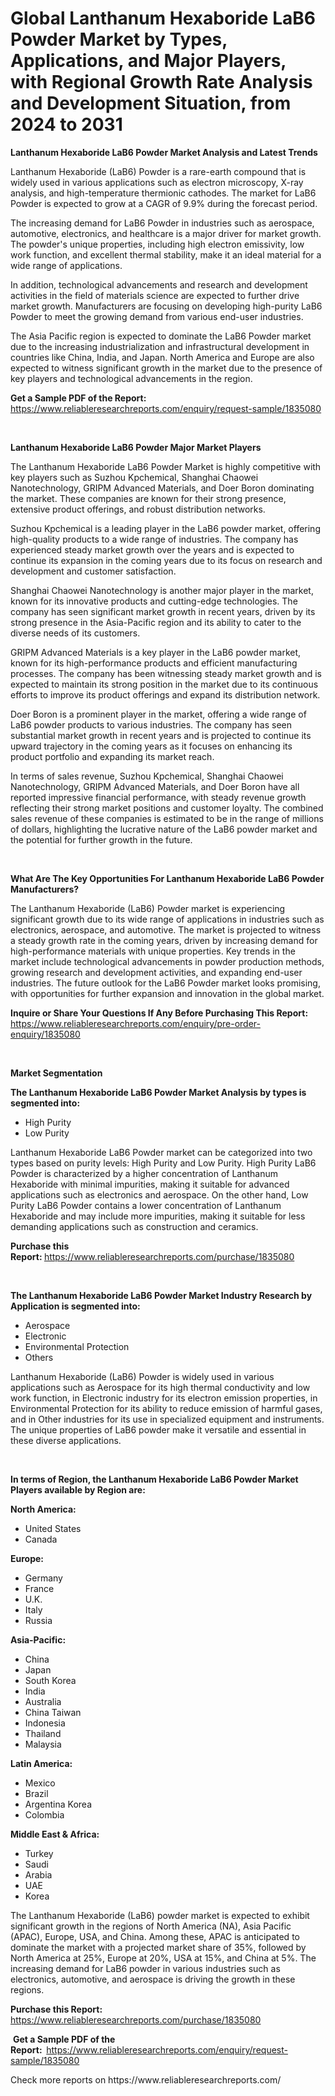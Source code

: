 <p><h1>Global Lanthanum Hexaboride LaB6 Powder Market by Types, Applications, and Major Players, with Regional Growth Rate Analysis and Development Situation, from 2024 to 2031</h1></p><p><strong>Lanthanum Hexaboride LaB6 Powder Market Analysis and Latest Trends</strong></p>
<p><p>Lanthanum Hexaboride (LaB6) Powder is a rare-earth compound that is widely used in various applications such as electron microscopy, X-ray analysis, and high-temperature thermionic cathodes. The market for LaB6 Powder is expected to grow at a CAGR of 9.9% during the forecast period. </p><p>The increasing demand for LaB6 Powder in industries such as aerospace, automotive, electronics, and healthcare is a major driver for market growth. The powder's unique properties, including high electron emissivity, low work function, and excellent thermal stability, make it an ideal material for a wide range of applications.</p><p>In addition, technological advancements and research and development activities in the field of materials science are expected to further drive market growth. Manufacturers are focusing on developing high-purity LaB6 Powder to meet the growing demand from various end-user industries.</p><p>The Asia Pacific region is expected to dominate the LaB6 Powder market due to the increasing industrialization and infrastructural development in countries like China, India, and Japan. North America and Europe are also expected to witness significant growth in the market due to the presence of key players and technological advancements in the region.</p></p>
<p><strong>Get a Sample PDF of the Report:&nbsp;</strong> <a href="https://www.reliableresearchreports.com/enquiry/request-sample/1835080">https://www.reliableresearchreports.com/enquiry/request-sample/1835080</a></p>
<p>&nbsp;</p>
<p><strong>Lanthanum Hexaboride LaB6 Powder Major Market Players</strong></p>
<p><p>The Lanthanum Hexaboride LaB6 Powder Market is highly competitive with key players such as Suzhou Kpchemical, Shanghai Chaowei Nanotechnology, GRIPM Advanced Materials, and Doer Boron dominating the market. These companies are known for their strong presence, extensive product offerings, and robust distribution networks.</p><p>Suzhou Kpchemical is a leading player in the LaB6 powder market, offering high-quality products to a wide range of industries. The company has experienced steady market growth over the years and is expected to continue its expansion in the coming years due to its focus on research and development and customer satisfaction.</p><p>Shanghai Chaowei Nanotechnology is another major player in the market, known for its innovative products and cutting-edge technologies. The company has seen significant market growth in recent years, driven by its strong presence in the Asia-Pacific region and its ability to cater to the diverse needs of its customers.</p><p>GRIPM Advanced Materials is a key player in the LaB6 powder market, known for its high-performance products and efficient manufacturing processes. The company has been witnessing steady market growth and is expected to maintain its strong position in the market due to its continuous efforts to improve its product offerings and expand its distribution network.</p><p>Doer Boron is a prominent player in the market, offering a wide range of LaB6 powder products to various industries. The company has seen substantial market growth in recent years and is projected to continue its upward trajectory in the coming years as it focuses on enhancing its product portfolio and expanding its market reach.</p><p>In terms of sales revenue, Suzhou Kpchemical, Shanghai Chaowei Nanotechnology, GRIPM Advanced Materials, and Doer Boron have all reported impressive financial performance, with steady revenue growth reflecting their strong market positions and customer loyalty. The combined sales revenue of these companies is estimated to be in the range of millions of dollars, highlighting the lucrative nature of the LaB6 powder market and the potential for further growth in the future.</p></p>
<p>&nbsp;</p>
<p><strong>What Are The Key Opportunities For Lanthanum Hexaboride LaB6 Powder Manufacturers?</strong></p>
<p><p>The Lanthanum Hexaboride (LaB6) Powder market is experiencing significant growth due to its wide range of applications in industries such as electronics, aerospace, and automotive. The market is projected to witness a steady growth rate in the coming years, driven by increasing demand for high-performance materials with unique properties. Key trends in the market include technological advancements in powder production methods, growing research and development activities, and expanding end-user industries. The future outlook for the LaB6 Powder market looks promising, with opportunities for further expansion and innovation in the global market.</p></p>
<p><strong>Inquire or Share Your Questions If Any Before Purchasing This Report:</strong> <a href="https://www.reliableresearchreports.com/enquiry/pre-order-enquiry/1835080">https://www.reliableresearchreports.com/enquiry/pre-order-enquiry/1835080</a></p>
<p>&nbsp;</p>
<p><strong>Market Segmentation</strong></p>
<p><strong>The Lanthanum Hexaboride LaB6 Powder Market Analysis by types is segmented into:</strong></p>
<p><ul><li>High Purity</li><li>Low Purity</li></ul></p>
<p><p>Lanthanum Hexaboride LaB6 Powder market can be categorized into two types based on purity levels: High Purity and Low Purity. High Purity LaB6 Powder is characterized by a higher concentration of Lanthanum Hexaboride with minimal impurities, making it suitable for advanced applications such as electronics and aerospace. On the other hand, Low Purity LaB6 Powder contains a lower concentration of Lanthanum Hexaboride and may include more impurities, making it suitable for less demanding applications such as construction and ceramics.</p></p>
<p><strong>Purchase this Report:&nbsp;</strong><a href="https://www.reliableresearchreports.com/purchase/1835080">https://www.reliableresearchreports.com/purchase/1835080</a></p>
<p>&nbsp;</p>
<p><strong>The Lanthanum Hexaboride LaB6 Powder Market Industry Research by Application is segmented into:</strong></p>
<p><ul><li>Aerospace</li><li>Electronic</li><li>Environmental Protection</li><li>Others</li></ul></p>
<p><p>Lanthanum Hexaboride (LaB6) Powder is widely used in various applications such as Aerospace for its high thermal conductivity and low work function, in Electronic industry for its electron emission properties, in Environmental Protection for its ability to reduce emission of harmful gases, and in Other industries for its use in specialized equipment and instruments. The unique properties of LaB6 powder make it versatile and essential in these diverse applications.</p></p>
<p>&nbsp;</p>
<p><strong>In terms of Region, the Lanthanum Hexaboride LaB6 Powder Market Players available by Region are:</strong></p>
<p>
    <p> <strong> North America: </strong>
        <ul>
            <li>United States</li>
            <li>Canada</li>
        </ul>
        </p> 
    <p> <strong> Europe: </strong>
        <ul>
            <li>Germany</li>
            <li>France</li>
            <li>U.K.</li>
            <li>Italy</li>
            <li>Russia</li>
        </ul>
        </p> 
    <p> <strong> Asia-Pacific: </strong>
        <ul>
            <li>China</li>
            <li>Japan</li>
            <li>South Korea</li>
            <li>India</li>
            <li>Australia</li>
            <li>China Taiwan</li>
            <li>Indonesia</li>
            <li>Thailand</li>
            <li>Malaysia</li>
        </ul>
        </p> 
    <p> <strong> Latin America: </strong>
        <ul>
            <li>Mexico</li>
            <li>Brazil</li>
            <li>Argentina Korea</li>
            <li>Colombia</li>
        </ul>
        </p> 
    <p> <strong> Middle East & Africa: </strong>
        <ul>
            <li>Turkey</li>
            <li>Saudi</li>
            <li>Arabia</li>
            <li>UAE</li>
            <li>Korea</li>
        </ul>
    </p>
    </p>
<p><p>The Lanthanum Hexaboride (LaB6) powder market is expected to exhibit significant growth in the regions of North America (NA), Asia Pacific (APAC), Europe, USA, and China. Among these, APAC is anticipated to dominate the market with a projected market share of 35%, followed by North America at 25%, Europe at 20%, USA at 15%, and China at 5%. The increasing demand for LaB6 powder in various industries such as electronics, automotive, and aerospace is driving the growth in these regions.</p></p>
<p><strong>Purchase this Report: </strong><a href="https://www.reliableresearchreports.com/purchase/1835080">https://www.reliableresearchreports.com/purchase/1835080</a></p>
<p>&nbsp;<strong>Get a Sample PDF of the Report:&nbsp;&nbsp;</strong><a href="https://www.reliableresearchreports.com/enquiry/request-sample/1835080">https://www.reliableresearchreports.com/enquiry/request-sample/1835080</a></p>
<p><strong></strong></p>
<p>Check more reports on https://www.reliableresearchreports.com/</p>